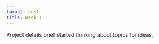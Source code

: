 ```yaml
---
layout: post
title: Week 1 
---
```


Project details brief
started thinking about topics for ideas.
